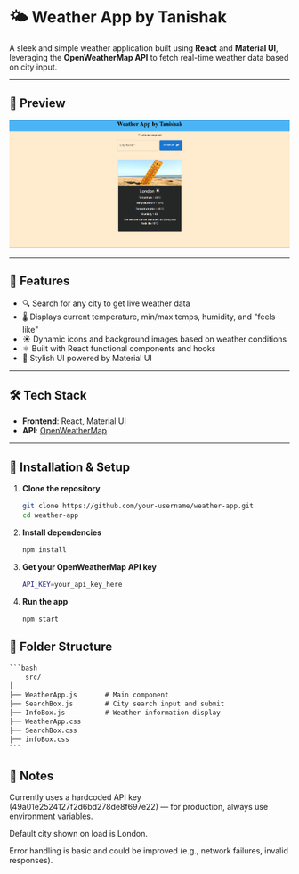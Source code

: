 # 🌤️ Weather App by Tanishak

A sleek and simple weather application built using **React** and **Material UI**, leveraging the **OpenWeatherMap API** to fetch real-time weather data based on city input.

---

## 📸 Preview

![alt text](image.png)

---

## 🚀 Features

- 🔍 Search for any city to get live weather data
- 🌡️ Displays current temperature, min/max temps, humidity, and "feels like"
- ☀️ Dynamic icons and background images based on weather conditions
- ⚛️ Built with React functional components and hooks
- 🎨 Stylish UI powered by Material UI

---

## 🛠️ Tech Stack

- **Frontend**: React, Material UI
- **API**: [OpenWeatherMap](https://openweathermap.org/api)

---

## 🧰 Installation & Setup

1. **Clone the repository**  
   ```bash
   git clone https://github.com/your-username/weather-app.git
   cd weather-app
   ```
2. **Install dependencies**
    ```bash
    npm install
    ```
3. **Get your OpenWeatherMap API key**
    ```bash
    API_KEY=your_api_key_here
    ```
4. **Run the app**
    ```bash
    npm start
    ```
## 🧪 Folder Structure
    ```bash
        src/
    │
    ├── WeatherApp.js       # Main component
    ├── SearchBox.js        # City search input and submit
    ├── InfoBox.js          # Weather information display
    ├── WeatherApp.css
    ├── SearchBox.css
    ├── infoBox.css
    ```


## 📌 Notes
Currently uses a hardcoded API key (49a01e2524127f2d6bd278de8f697e22) — for production, always use environment variables.

Default city shown on load is London.

Error handling is basic and could be improved (e.g., network failures, invalid responses).
